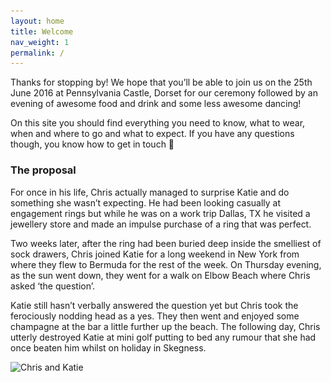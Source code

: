 ```yaml
--- 
layout: home 
title: Welcome
nav_weight: 1
permalink: /
---
```


Thanks for stopping by! We hope that you’ll be able to join us on the 25th June 2016 at Pennsylvania Castle, Dorset for our ceremony followed by an evening of awesome food and drink and some less awesome dancing!

On this site you should find everything you need to know, what to wear, when and where to go and what to expect. If you have any questions though, you know how to get in touch 🙂

### The proposal

For once in his life, Chris actually managed to surprise Katie and do something she wasn’t expecting. He had been looking casually at engagement rings but while he was on a work trip Dallas, TX he visited a jewellery store and made an impulse purchase of a ring that was perfect.

Two weeks later, after the ring had been buried deep inside the smelliest of sock drawers, Chris joined Katie for a long weekend in New York from where they flew to Bermuda for the rest of the week. On Thursday evening, as the sun went down, they went for a walk on Elbow Beach where Chris asked ‘the question’.

Katie still hasn’t verbally answered the question yet but Chris took the ferociously nodding head as a yes. They then went and enjoyed some champagne at the bar a little further up the beach. The following day, Chris utterly destroyed Katie at mini golf putting to bed any rumour that she had once beaten him whilst on holiday in Skegness.
			
<img class="size-medium wp-image-28 aligncenter" src="images/IMG_20150514_190228-300x225.jpg" alt="Chris and Katie" width="300" height="225" srcset="images/IMG_20150514_190228-300x225.jpg 300w, images/IMG_20150514_190228-1024x768.jpg 1024w" sizes="(max-width: 300px) 100vw, 300px" />

